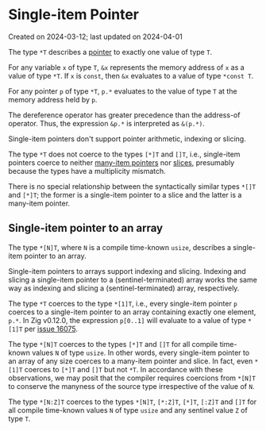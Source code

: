 # Single-item Pointer #

Created on 2024-03-12; last updated on 2024-04-01

The type `*T` describes a [pointer](./pointer.md) to exactly one value of type `T`.

For any variable `x` of type `T`, `&x` represents the memory address of `x` as a value of type `*T`. If `x` is `const`, then `&x` evaluates to a value of type `*const T`.

For any pointer `p` of type `*T`, `p.*` evaluates to the value of type `T` at the memory address held by `p`.

The dereference operator has greater precedence than the address-of operator. Thus, the expression `&p.*` is interpreted as `&(p.*)`.

Single-item pointers don't support pointer arithmetic, indexing or slicing.

The type `*T` does not coerce to the types `[*]T` and `[]T`, i.e., single-item pointers coerce to neither [many-item pointers](./many-item-pointer.md) nor [slices](./slice.md), presumably because the types have a multiplicity mismatch.

There is no special relationship between the syntactically similar types `*[]T` and `[*]T`; the former is a single-item pointer to a slice and the latter is a many-item pointer.

## Single-item pointer to an array ##

The type `*[N]T`, where `N` is a compile time-known `usize`, describes a single-item pointer to an array.

Single-item pointers to arrays support indexing and slicing. Indexing and slicing a single-item pointer to a (sentinel-terminated) array works the same way as indexing and slicing a (sentinel-terminated) array, respectively.

The type `*T` coerces to the type `*[1]T`, i.e., every single-item pointer `p` coerces to a single-item pointer to an array containing exactly one element, `p.*`. In Zig v0.12.0, the expression `p[0..1]` will evaluate to a value of type `*[1]T` per [issue 16075][ziglang/zig issue 16075].

The type `*[N]T` coerces to the types `[*]T` and `[]T` for all compile time-known values `N` of type `usize`. In other words, every single-item pointer to an array of any size coerces to a many-item pointer and slice. In fact, even `*[1]T` coerces to `[*]T` and `[]T` but not `*T`. In accordance with these observations, we may posit that the compiler requires coercions from `*[N]T` to conserve the manyness of the source type irrespective of the value of `N`.

The type `*[N:Z]T` coerces to the types `*[N]T`, `[*:Z]T`, `[*]T`, `[:Z]T` and `[]T` for all compile time-known values `N` of type `usize` and any sentinel value `Z` of type `T`.

[ziglang/zig issue 16075]: https://github.com/ziglang/zig/issues/16075
